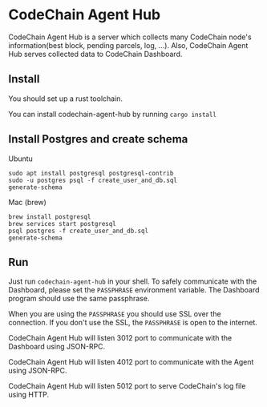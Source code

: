CodeChain Agent Hub
====================

CodeChain Agent Hub is a server which collects many CodeChain node's information(best block, pending parcels, log, ...). Also, CodeChain Agent Hub serves collected data to CodeChain Dashboard.

Install
--------

You should set up a rust toolchain.

You can install codechain-agent-hub by running `cargo install`

Install Postgres and create schema
-----------------

Ubuntu
```
sudo apt install postgresql postgresql-contrib
sudo -u postgres psql -f create_user_and_db.sql
generate-schema
```

Mac (brew)
```
brew install postgresql
brew services start postgresql
psql postgres -f create_user_and_db.sql
generate-schema
```

Run
----

Just run `codechain-agent-hub` in your shell. 
To safely communicate with the Dashboard, please set the `PASSPHRASE` environment variable. The Dashboard program should use the same passphrase.

When you are using the `PASSPHRASE` you should use SSL over the connection. If you don't use the SSL, the `PASSPHRASE` is open to the internet. 

CodeChain Agent Hub will listen 3012 port to communicate with the Dashboard using JSON-RPC.

CodeChain Agent Hub will listen 4012 port to communicate with the Agent using JSON-RPC.

CodeChain Agent Hub will listen 5012 port to serve CodeChain's log file using HTTP.
